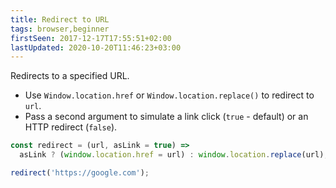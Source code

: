 ```yaml
---
title: Redirect to URL
tags: browser,beginner
firstSeen: 2017-12-17T17:55:51+02:00
lastUpdated: 2020-10-20T11:46:23+03:00
---
```


Redirects to a specified URL.

- Use `Window.location.href` or `Window.location.replace()` to redirect to `url`.
- Pass a second argument to simulate a link click (`true` - default) or an HTTP redirect (`false`).

```js
const redirect = (url, asLink = true) =>
  asLink ? (window.location.href = url) : window.location.replace(url);
```

```js
redirect('https://google.com');
```
